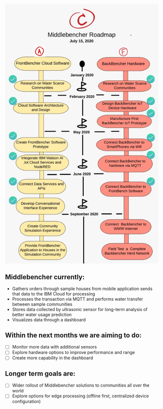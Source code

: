 <p align="center">
  <img src="https://github.com/DendukuriRaviKiran/IBMMiddlebencher/blob/master/Nodered/screenshots/WhatsApp%20Image%202020-07-18%20at%2010.23.41.jpeg">
</p>

## Middlebencher currently:

* Gathers orders through sample houses from mobile application sends that data to the IBM Cloud for processing
* Processes the transaction via MQTT and performs water transfer between sample communities
* Stores data collected by ultrasonic sensor for long-term analysis of better water usage prediction
* Visualizes data through a dashboard 

## Within the next months we are aiming to do:

- [ ] Monitor more data with additional sensors 
- [ ] Explore hardware options to improve performance and range
- [ ] Create more capability in the dashboard

## Longer term goals are:

- [ ] Wider rollout of Middlebencher solutions to communities all over the world
- [ ] Explore options for edge processing (offline first, centralized device configuration)
